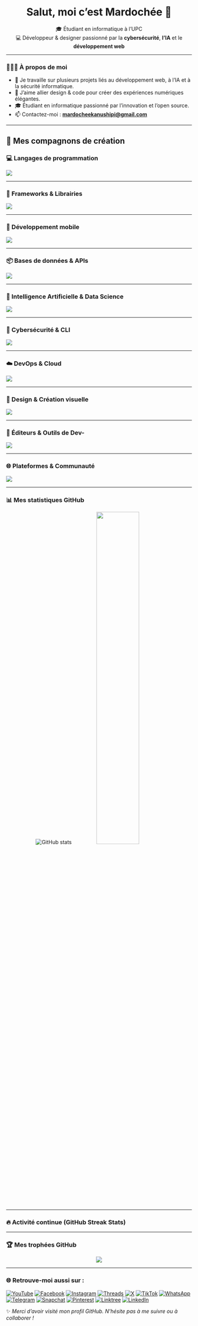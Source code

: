 <h1 align="center">Salut, moi c’est Mardochée 👋</h1>

<p align="center">
🎓 Étudiant en informatique à l’UPC <br>
💻 Développeur & designer passionné par la <strong>cybersécurité</strong>, <strong>l’IA</strong> et le <strong>développement web</strong>
</p>

---

### 👨🏽‍💻 À propos de moi

- 🔭 Je travaille sur plusieurs projets liés au développement web, à l’IA et à la sécurité informatique.  
- 🎨 J’aime allier design & code pour créer des expériences numériques élégantes.  
- 🎓 Étudiant en informatique passionné par l’innovation et l’open source.  
- 📫 Contactez-moi : **mardocheekanushipi@gmail.com**

---

## 🚀 Mes compagnons de création


### 💻 Langages de programmation
<p>
  <img src="https://skillicons.dev/icons?i=py,js,ts,html,css,c,cpp,java,php,dart,ruby,rust,go,swift,kotlin,scala,r,lua,haskell,perl" />
</p>

---


### 🧱 Frameworks & Librairies
<p>
  <img src="https://skillicons.dev/icons?i=react,nextjs,nodejs,vue,angular,express,redux,jquery,sass,tailwind,spring,flask,django,threejs,laravel,materialui,bootstrap,vite,nuxtjs,nestjs,astro" />
</p>

---

### 📱 Développement mobile
<p>
  <img src="https://skillicons.dev/icons?i=flutter,dart,unity" />
</p>

---

### 📦 Bases de données & APIs
<p>
  <img src="https://skillicons.dev/icons?i=mysql,postgresql,mongodb,sqlite,firebase,graphql,prisma,supabase" />
</p>

---

### 🧠 Intelligence Artificielle & Data Science
<p>
  <img src="https://skillicons.dev/icons?i=matlab,pytorch,tensorflow,opencv,numpy" />
</p>




---

### 🔐 Cybersécurité & CLI
<p>
  <img src="https://skillicons.dev/icons?i=linux,ubuntu,bash,powershell,ansible,docker,kubernetes,cloudflare,openssl" />
</p>

---

### ☁️ DevOps & Cloud
<p>
  <img src="https://skillicons.dev/icons?i=docker,kubernetes,vercel,aws,azure,googlecloud,heroku,nginx,cloudflare,terraform" />
</p>

---

### 🎨 Design & Création visuelle
<p>
  <img src="https://skillicons.dev/icons?i=figma,xd,photoshop,illustrator,aftereffects,premiere,blender" />
</p>


---

### 🧰 Éditeurs & Outils de Dev-
<p>
  <img src="https://skillicons.dev/icons?i=vscode,visualstudio,pycharm,webstorm,intellij,androidstudio,eclipse,netbeans,sublime,postman,insomnia,replit,notion,codepen,stackblitz,jupyter" />
</p>


---

### 🌐 Plateformes & Communauté
<p>
  <img src="https://skillicons.dev/icons?i=github,gitlab,git,stackoverflow,linkedin" />
</p>

---


### 📊 Mes statistiques GitHub

<p align="center">
  <!-- Stats classiques -->
 <img src="https://github-readme-stats.vercel.app/api?username=Mardochee-Kanushipi&show_icons=true&theme=radical" alt="GitHub stats" />


  <!-- Langages les plus utilisés -->
  <img width="48%" src="https://github-readme-stats.vercel.app/api/top-langs/?username=Mardochee-Kanushipi&layout=compact&theme=radical&hide_border=true" />
</p>


---

### 🔥 Activité continue (GitHub Streak Stats)




---

### 🏆 Mes trophées GitHub

<p align="center">
  <img src="https://github-profile-trophy.vercel.app/?username=Mardochee-Kanushipi&theme=darkhub&margin-w=15&no-frame=true&no-bg=true" />
</p>


---


### 🌐 Retrouve-moi aussi sur :

[![YouTube](https://img.shields.io/badge/YouTube-%23FF0000.svg?&style=for-the-badge&logo=youtube&logoColor=white)](https://youtube.com/@mardochee_kanushipi)
[![Facebook](https://img.shields.io/badge/Facebook-1877F2.svg?&style=for-the-badge&logo=facebook&logoColor=white)](https://www.facebook.com/share/1BnUmcyxck/)
[![Instagram](https://img.shields.io/badge/Instagram-%23E4405F.svg?&style=for-the-badge&logo=instagram&logoColor=white)](https://www.instagram.com/mardochee_kanushipi?igsh=MWxxMm9rdHkwZ2JrYQ==)
[![Threads](https://img.shields.io/badge/Threads-000000.svg?&style=for-the-badge&logo=threads&logoColor=white)](https://www.threads.net/@mardochee_kanushipi)
[![X](https://img.shields.io/badge/X-%2318171A.svg?&style=for-the-badge&logo=x&logoColor=white)](https://x.com/mardochee_X)
[![TikTok](https://img.shields.io/badge/TikTok-010101.svg?&style=for-the-badge&logo=tiktok&logoColor=white)](https://www.tiktok.com/@mardochee_kanushipi)
[![WhatsApp](https://img.shields.io/badge/WhatsApp-25D366.svg?&style=for-the-badge&logo=whatsapp&logoColor=white)](https://wa.me/243893630482)
[![Telegram](https://img.shields.io/badge/Telegram-2CA5E0?style=for-the-badge&logo=telegram&logoColor=white)](https://t.me/mardochee_kanushipi)
[![Snapchat](https://img.shields.io/badge/Snapchat-FFFC00.svg?&style=for-the-badge&logo=snapchat&logoColor=black)](https://www.snapchat.com/add/snap_mardochee?share_id=92DAK7uCn6U&locale=fr-FR)
[![Pinterest](https://img.shields.io/badge/Pinterest-BD081C.svg?&style=for-the-badge&logo=pinterest&logoColor=white)](https://pin.it/5AXX1zpcg)
[![Linktree](https://img.shields.io/badge/Linktree-39E09B?style=for-the-badge&logo=linktree&logoColor=white)](https://linktr.ee/mardocheekanushipi)
[![LinkedIn](https://img.shields.io/badge/LinkedIn-%230077B5.svg?&style=for-the-badge&logo=linkedin&logoColor=white)](https://www.linkedin.com/in/mardoch%C3%A9e-kanushipi-54a9b6235?utm_source=share&utm_campaign=share_via&utm_content=profile&utm_medium=android_app)



   ✨ *Merci d’avoir visité mon profil GitHub. N’hésite pas à me suivre ou à collaborer !*

